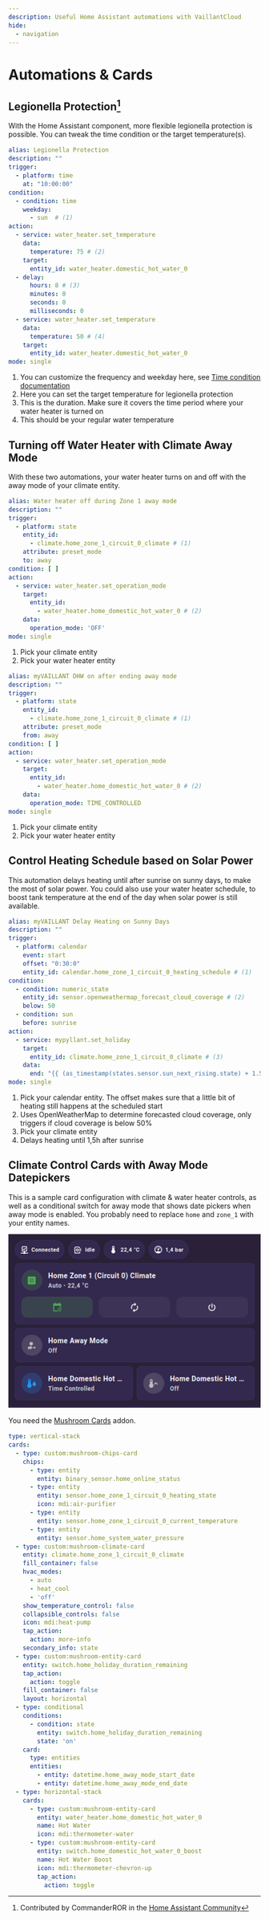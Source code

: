```yaml
---
description: Useful Home Assistant automations with VaillantCloud
hide:
  - navigation
---
```


# Automations & Cards

## Legionella Protection[^1]

With the Home Assistant component, more flexible legionella protection is possible. You can tweak the time condition
or the target temperature(s).

```yaml
alias: Legionella Protection
description: ""
trigger:
  - platform: time
    at: "10:00:00"
condition:
  - condition: time
    weekday:
      - sun  # (1)
action:
  - service: water_heater.set_temperature
    data:
      temperature: 75 # (2)
    target:
      entity_id: water_heater.domestic_hot_water_0
  - delay:
      hours: 8 # (3)
      minutes: 0
      seconds: 0
      milliseconds: 0
  - service: water_heater.set_temperature
    data:
      temperature: 50 # (4)
    target:
      entity_id: water_heater.domestic_hot_water_0
mode: single
```

1. You can customize the frequency and weekday here,
   see [Time condition documentation](https://www.home-assistant.io/docs/scripts/conditions/#time-condition)
2. Here you can set the target temperature for legionella protection
3. This is the duration. Make sure it covers the time period where your water heater is turned on
4. This should be your regular water temperature

## Turning off Water Heater with Climate Away Mode

With these two automations, your water heater turns on and off with the away mode of your climate entity.

```yaml
alias: Water heater off during Zone 1 away mode
description: ""
trigger:
  - platform: state
    entity_id:
      - climate.home_zone_1_circuit_0_climate # (1)
    attribute: preset_mode
    to: away
condition: [ ]
action:
  - service: water_heater.set_operation_mode
    target:
      entity_id:
        - water_heater.home_domestic_hot_water_0 # (2)
    data:
      operation_mode: 'OFF'
mode: single
```

1. Pick your climate entity
2. Pick your water heater entity

```yaml
alias: myVAILLANT DHW on after ending away mode
description: ""
trigger:
  - platform: state
    entity_id:
      - climate.home_zone_1_circuit_0_climate # (1)
    attribute: preset_mode
    from: away
condition: [ ]
action:
  - service: water_heater.set_operation_mode
    target:
      entity_id:
        - water_heater.home_domestic_hot_water_0 # (2)
    data:
      operation_mode: TIME_CONTROLLED
mode: single
```

1. Pick your climate entity
2. Pick your water heater entity

## Control Heating Schedule based on Solar Power

This automation delays heating until after sunrise on sunny days, to make the most of solar power.
You could also use your water heater schedule, to boost tank temperature at the end of the day
when solar power is still available.

```yaml
alias: myVAILLANT Delay Heating on Sunny Days
description: ""
trigger:
  - platform: calendar
    event: start
    offset: "0:30:0"
    entity_id: calendar.home_zone_1_circuit_0_heating_schedule # (1)
condition:
  - condition: numeric_state
    entity_id: sensor.openweathermap_forecast_cloud_coverage # (2)
    below: 50
  - condition: sun
    before: sunrise
action:
  - service: mypyllant.set_holiday
    target:
      entity_id: climate.home_zone_1_circuit_0_climate # (3)
    data:
      end: "{{ (as_timestamp(states.sensor.sun_next_rising.state) + 1.5 * 3600) | timestamp_local }}" # (4)
mode: single
```

1. Pick your calendar entity. The offset makes sure that a little bit of heating still happens at the scheduled start
2. Uses OpenWeatherMap to determine forecasted cloud coverage, only triggers if cloud coverage is below 50%
3. Pick your climate entity
4. Delays heating until 1,5h after sunrise

## Climate Control Cards with Away Mode Datepickers

This is a sample card configuration with climate & water heater controls, as well as a conditional switch
for away mode that shows date pickers when away mode is enabled. You probably need to replace `home` and
`zone_1` with your entity names.

![img.png](assets/climate-cards.png)

You need the [Mushroom Cards](https://github.com/piitaya/lovelace-mushroom) addon.

```yaml
type: vertical-stack
cards:
  - type: custom:mushroom-chips-card
    chips:
      - type: entity
        entity: binary_sensor.home_online_status
      - type: entity
        entity: sensor.home_zone_1_circuit_0_heating_state
        icon: mdi:air-purifier
      - type: entity
        entity: sensor.home_zone_1_circuit_0_current_temperature
      - type: entity
        entity: sensor.home_system_water_pressure
  - type: custom:mushroom-climate-card
    entity: climate.home_zone_1_circuit_0_climate
    fill_container: false
    hvac_modes:
      - auto
      - heat_cool
      - 'off'
    show_temperature_control: false
    collapsible_controls: false
    icon: mdi:heat-pump
    tap_action:
      action: more-info
    secondary_info: state
  - type: custom:mushroom-entity-card
    entity: switch.home_holiday_duration_remaining
    tap_action:
      action: toggle
    fill_container: false
    layout: horizontal
  - type: conditional
    conditions:
      - condition: state
        entity: switch.home_holiday_duration_remaining
        state: 'on'
    card:
      type: entities
      entities:
        - entity: datetime.home_away_mode_start_date
        - entity: datetime.home_away_mode_end_date
  - type: horizontal-stack
    cards:
      - type: custom:mushroom-entity-card
        entity: water_heater.home_domestic_hot_water_0
        name: Hot Water
        icon: mdi:thermometer-water
      - type: custom:mushroom-entity-card
        entity: switch.home_domestic_hot_water_0_boost
        name: Hot Water Boost
        icon: mdi:thermometer-chevron-up
        tap_action:
          action: toggle
```

[^1]: Contributed by CommanderROR in
the [Home Assistant Community](https://community.home-assistant.io/t/myvaillant-integration/542610/70)
